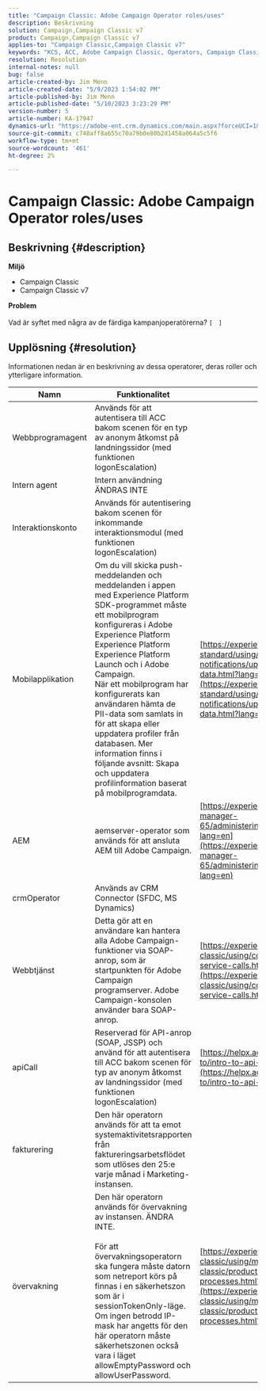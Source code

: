 ```yaml
---
title: "Campaign Classic: Adobe Campaign Operator roles/uses"
description: Beskrivning
solution: Campaign,Campaign Classic v7
product: Campaign,Campaign Classic v7
applies-to: "Campaign Classic,Campaign Classic v7"
keywords: "KCS, ACC, Adobe Campaign Classic, Operators, Campaign Classic v7, Campaign Classic, roles, uses, purpose, FAQ"
resolution: Resolution
internal-notes: null
bug: false
article-created-by: Jim Menn
article-created-date: "5/9/2023 1:54:02 PM"
article-published-by: Jim Menn
article-published-date: "5/10/2023 3:23:29 PM"
version-number: 5
article-number: KA-17947
dynamics-url: "https://adobe-ent.crm.dynamics.com/main.aspx?forceUCI=1&pagetype=entityrecord&etn=knowledgearticle&id=ce2848ee-70ee-ed11-8849-6045bd006b3d"
source-git-commit: c748aff8a655c70a79b0e80b2d1458a064a5c5f6
workflow-type: tm+mt
source-wordcount: '461'
ht-degree: 2%

---
```


# Campaign Classic: Adobe Campaign Operator roles/uses

## Beskrivning {#description}

<b>Miljö</b>
- Campaign Classic
- Campaign Classic v7

<b>Problem</b><br><br>Vad är syftet med några av de färdiga kampanjoperatörerna? `[`   `]` <br>

## Upplösning {#resolution}


Informationen nedan är en beskrivning av dessa operatorer, deras roller och ytterligare information.


| <b>Namn</b> | <b>Funktionalitet</b> | <b>URL för mer information</b> |
| --- | --- | --- |
| Webbprogramagent | Används för att autentisera till ACC bakom scenen för en typ av anonym åtkomst på landningssidor (med funktionen logonEscalation) |   |
| Intern agent | Intern användning ÄNDRAS INTE |   |
| Interaktionskonto | Används för autentisering bakom scenen för inkommande interaktionsmodul (med funktionen logonEscalation) |   |
| Mobilapplikation | Om du vill skicka push-meddelanden och meddelanden i appen med Experience Platform SDK-programmet måste ett mobilprogram konfigureras i Adobe Experience Platform Experience Platform Experience Platform Launch och i Adobe Campaign.<br>När ett mobilprogram har konfigurerats kan användaren hämta de PII-data som samlats in för att skapa eller uppdatera profiler från databasen. Mer information finns i följande avsnitt: Skapa och uppdatera profilinformation baserat på mobilprogramdata. | [https://experienceleague.adobe.com/docs/campaign-standard/using/communication-channels/push-notifications/updating-profile-with-mobile-app-data.html?lang=en](https://experienceleague.adobe.com/docs/campaign-standard/using/communication-channels/push-notifications/updating-profile-with-mobile-app-data.html?lang=en) |
| AEM | aemserver-operator som används för att ansluta AEM till Adobe Campaign. | [https://experienceleague.adobe.com/docs/experience-manager-65/administering/integration/campaignonpremise.html?lang=en](https://experienceleague.adobe.com/docs/experience-manager-65/administering/integration/campaignonpremise.html?lang=en) |
| crmOperator | Används av CRM Connector (SFDC, MS Dynamics) |   |
| Webbtjänst | Detta gör att en användare kan hantera alla Adobe Campaign-funktioner via SOAP-anrop, som är startpunkten för Adobe Campaign programserver. Adobe Campaign-konsolen använder bara SOAP-anrop. | [https://experienceleague.adobe.com/docs/campaign-classic/using/configuring-campaign-classic/api/web-service-calls.html?lang=en](https://experienceleague.adobe.com/docs/campaign-classic/using/configuring-campaign-classic/api/web-service-calls.html?lang=en) |
| apiCall | Reserverad för API-anrop (SOAP, JSSP) och använd för att autentisera till ACC bakom scenen för typ av anonym åtkomst av landningssidor (med funktionen logonEscalation) | [https://helpx.adobe.com/campaign/classic/how-to/intro-to-api-in-acv6.html](https://helpx.adobe.com/campaign/classic/how-to/intro-to-api-in-acv6.html) |
| fakturering | Den här operatorn används för att ta emot systemaktivitetsrapporten från faktureringsarbetsflödet som utlöses den 25:e varje månad i Marketing-instansen. |   |
| övervakning | Den här operatorn används för övervakning av instansen. ÄNDRA INTE. <br><br>För att övervakningsoperatorn ska fungera måste datorn som netreport körs på finnas i en säkerhetszon som är i sessionTokenOnly-läge. Om ingen betrodd IP-mask har angetts för den här operatorn måste säkerhetszonen också vara i läget allowEmptyPassword och allowUserPassword. | [https://experienceleague.adobe.com/docs/campaign-classic/using/monitoring-campaign-classic/production-procedures/monitoring-processes.html?lang=en](https://experienceleague.adobe.com/docs/campaign-classic/using/monitoring-campaign-classic/production-procedures/monitoring-processes.html?lang=en) |




